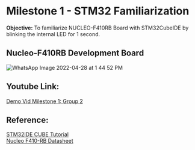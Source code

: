 # Milestone 1 - STM32 Familiarization 
**Objective:** To familiarize NUCLEO-F410RB Board with STM32CubeIDE by blinking the internal LED for 1 second.


## Nucleo-F410RB Development Board
![WhatsApp Image 2022-04-28 at 1 44 52 PM](https://user-images.githubusercontent.com/64217618/165685517-0cab1161-b673-42d9-9f4b-d8c23b8e26bc.jpeg "Nucleo-F410RB")


## Youtube Link: ###  
[Demo Vid Milestone 1: Group 2](https://youtu.be/jqhI_9lisJs)  


## Reference: ##  
[STM32IDE CUBE Tutorial](https://www.youtube.com/watch?v=eumKLXNlM0U)  
[Nucleo F410-RB Datasheet](https://www.st.com/content/ccc/resource/technical/document/data_brief/c8/3c/30/f7/d6/08/4a/26/DM00105918.pdf/files/DM00105918.pdf/jcr:content/translations/en.DM00105918.pdf)
 

